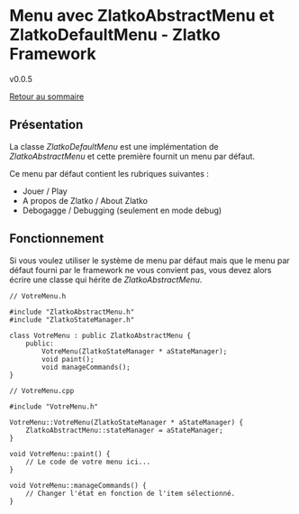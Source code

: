 
# Menu avec ZlatkoAbstractMenu et ZlatkoDefaultMenu - Zlatko Framework

v0.0.5

[Retour au sommaire](../README.MD)

## Présentation

La classe *ZlatkoDefaultMenu* est une implémentation de *ZlatkoAbstractMenu* et cette première fournit un menu par défaut.

Ce menu par défaut contient les rubriques suivantes :
* Jouer / Play
* A propos de Zlatko / About Zlatko
* Debogagge / Debugging (seulement en mode debug)

## Fonctionnement

Si vous voulez utiliser le système de menu par défaut mais que le menu par défaut fourni par le framework ne vous convient pas, vous devez alors écrire une classe qui hérite de *ZlatkoAbstractMenu*.

    // VotreMenu.h
    
    #include "ZlatkoAbstractMenu.h"
    #include "ZlatkoStateManager.h"
    
    class VotreMenu : public ZlatkoAbstractMenu {
        public:
            VotreMenu(ZlatkoStateManager * aStateManager);
            void paint();
            void manageCommands();
    }
    
    // VotreMenu.cpp
    
    #include "VotreMenu.h"
    
    VotreMenu::VotreMenu(ZlatkoStateManager * aStateManager) {
        ZlatkoAbstractMenu::stateManager = aStateManager;
    }
    
    void VotreMenu::paint() {
    	// Le code de votre menu ici...
    }

    void VotreMenu::manageCommands() {
        // Changer l'état en fonction de l'item sélectionné.
    }
